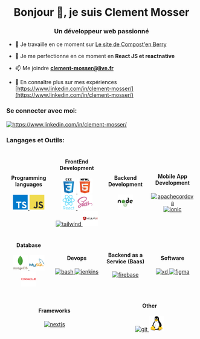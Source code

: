<h1 align="center">Bonjour 👋, je suis Clement Mosser</h1>
<h3 align="center">Un développeur web passionné</h3>

- 🔭 Je travaille en ce moment sur [Le site de Compost'en Berry](https://compost-en-berry.vercel.app/)

- 🌱 Je me perfectionne en ce moment en **React JS et reactnative**

- 📫 Me joindre **clement-mosser@live.fr**

- 📄 En connaître plus sur mes expériences [https://www.linkedin.com/in/clement-mosser/](https://www.linkedin.com/in/clement-mosser/)

<h3 align="left">Se connecter avec moi:</h3>
<p align="left">
    <a href="https://linkedin.com/in/https://www.linkedin.com/in/clement-mosser/" target="blank">
        <img align="center" src="https://raw.githubusercontent.com/rahuldkjain/github-profile-readme-generator/master/src/images/icons/Social/linked-in-alt.svg" alt="https://www.linkedin.com/in/clement-mosser/" height="30" width="40" />
    </a>
</p>

<h3 align="left">Langages et Outils:</h3>
<table align="center">
    <thead align="center">
        <td>
            <h4>Programming languages</h4>
            <p> 
                <a href="https://www.typescriptlang.org/" target="_blank" rel="noreferrer"> 
                    <img src="https://raw.githubusercontent.com/devicons/devicon/master/icons/typescript/typescript-original.svg" alt="typescript" width="40" height="40"/> 
                </a>
                <a href="https://developer.mozilla.org/en-US/docs/Web/JavaScript" target="_blank" rel="noreferrer"> 
                    <img src="https://raw.githubusercontent.com/devicons/devicon/master/icons/javascript/javascript-original.svg" alt="javascript" width="40" height="40"/> 
                </a> 
            </p>
        </td>
        <td>
            <h4>FrontEnd Development</h4>
            <p> 
                <a href="https://www.w3schools.com/css/" target="_blank" rel="noreferrer"> 
                    <img src="https://raw.githubusercontent.com/devicons/devicon/master/icons/css3/css3-original-wordmark.svg" alt="css3" width="40" height="40"/> 
                </a> 
                <a href="https://www.w3.org/html/" target="_blank" rel="noreferrer"> 
                    <img src="https://raw.githubusercontent.com/devicons/devicon/master/icons/html5/html5-original-wordmark.svg" alt="html5" width="40" height="40"/> 
                </a> 
                <a href="https://reactjs.org/" target="_blank" rel="noreferrer"> 
                    <img src="https://raw.githubusercontent.com/devicons/devicon/master/icons/react/react-original-wordmark.svg" alt="react" width="40" height="40"/> 
                </a> 
                <a href="https://sass-lang.com" target="_blank" rel="noreferrer">
                    <img src="https://raw.githubusercontent.com/devicons/devicon/master/icons/sass/sass-original.svg" alt="sass" width="40" height="40"/> 
                </a> 
                <a href="https://tailwindcss.com/" target="_blank" rel="noreferrer"> 
                    <img src="https://www.vectorlogo.zone/logos/tailwindcss/tailwindcss-icon.svg" alt="tailwind" width="40" height="40"/> 
                </a> 
                <a href="https://angular.io" target="_blank" rel="noreferrer"> 
                    <img src="https://raw.githubusercontent.com/devicons/devicon/master/icons/angularjs/angularjs-original-wordmark.svg" alt="angularjs" width="40" height="40"/> 
                </a> 
            </p>
        </td>
        <td>
          <h4>Backend Development</h4>
          <p> 
              <a href="https://nodejs.org" target="_blank" rel="noreferrer"> 
                  <img src="https://raw.githubusercontent.com/devicons/devicon/master/icons/nodejs/nodejs-original-wordmark.svg" alt="nodejs" width="40" height="40"/> 
              </a> 
          </p>
        </td>
        <td>
          <h4>Mobile App Development</h4>
          <p> 
              <a href="https://cordova.apache.org/" target="_blank" rel="noreferrer"> 
                  <img src="https://www.vectorlogo.zone/logos/apache_cordova/apache_cordova-icon.svg" alt="apachecordova" width="40" height="40"/> 
              </a> 
              <a href="https://ionicframework.com" target="_blank" rel="noreferrer"> 
                  <img src="https://upload.wikimedia.org/wikipedia/commons/d/d1/Ionic_Logo.svg" alt="ionic" width="40" height="40"/> 
              </a> 
          </p>
        </td>
    </thead>
    <thead align="center">
        <td>
            <h4>Database</h4>
            <p> 
                <a href="https://www.mongodb.com/" target="_blank" rel="noreferrer"> 
                    <img src="https://raw.githubusercontent.com/devicons/devicon/master/icons/mongodb/mongodb-original-wordmark.svg" alt="mongodb" width="40" height="40"/> 
                </a> 
                <a href="https://www.mysql.com/" target="_blank" rel="noreferrer"> 
                    <img src="https://raw.githubusercontent.com/devicons/devicon/master/icons/mysql/mysql-original-wordmark.svg" alt="mysql" width="40" height="40"/> 
                </a> 
                <a href="https://www.oracle.com/" target="_blank" rel="noreferrer"> 
                    <img src="https://raw.githubusercontent.com/devicons/devicon/master/icons/oracle/oracle-original.svg" alt="oracle" width="40" height="40"/> 
                </a> 
            </p>
        </td>
        <td>
            <h4>Devops</h4>
            <p> 
                <a href="https://www.gnu.org/software/bash/" target="_blank" rel="noreferrer"> 
                    <img src="https://www.vectorlogo.zone/logos/gnu_bash/gnu_bash-icon.svg" alt="bash" width="40" height="40"/> 
                </a> 
                <a href="https://www.jenkins.io" target="_blank" rel="noreferrer"> 
                    <img src="https://www.vectorlogo.zone/logos/jenkins/jenkins-icon.svg" alt="jenkins" width="40" height="40"/> 
                </a> 
            </p>
        </td>
        <td>
            <h4>Backend as a Service (Baas)</h4>
            <p> 
                <a href="https://firebase.google.com/" target="_blank" rel="noreferrer"> 
                    <img src="https://www.vectorlogo.zone/logos/firebase/firebase-icon.svg" alt="firebase" width="40" height="40"/> 
                </a> 
            </p>
        </td>
        <td>
            <h4>Software</h4>
            <p> 
                <a href="https://www.adobe.com/products/xd.html" target="_blank" rel="noreferrer"> 
                    <img src="https://upload.wikimedia.org/wikipedia/commons/c/c2/Adobe_XD_CC_icon.svg" alt="xd" width="40" height="40"/> 
                </a>
                <a href="https://www.figma.com/" target="_blank" rel="noreferrer"> 
                    <img src="https://www.vectorlogo.zone/logos/figma/figma-icon.svg" alt="figma" width="40" height="40"/>
                </a> 
            </p>
        </td>
    </thead>
    <thead align="center">
        <td colspan="2">
            <h4>Frameworks</h4>
            <p> 
                <a href="https://nextjs.org/" target="_blank" rel="noreferrer"> 
                    <img src="https://cdn.worldvectorlogo.com/logos/nextjs-2.svg" alt="nextjs" width="40" height="40"/> 
                </a> 
            </p>
        </td>
        <td colspan="2">
            <h4>Other</h4>
            <p> 
                <a href="https://git-scm.com/" target="_blank" rel="noreferrer"> 
                    <img src="https://www.vectorlogo.zone/logos/git-scm/git-scm-icon.svg" alt="git" width="40" height="40"/> 
                </a> 
                <a href="https://www.linux.org/" target="_blank" rel="noreferrer"> 
                    <img src="https://raw.githubusercontent.com/devicons/devicon/master/icons/linux/linux-original.svg" alt="linux" width="40" height="40"/> 
                </a> 
            </p>
        </td>
    </thead>
</table>

